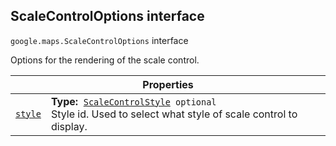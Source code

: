 
<devsite-heading text=" ScaleControlOptions interface" for="ScaleControlOptions" level="h2" link="" toc="" back-to-top=""><h2 id="ScaleControlOptions" is-upgraded="">ScaleControlOptions interface</h2></devsite-heading>
<p>
<code translate="no" dir="ltr"><span itemprop="path">google.maps</span>.<span itemprop="name">ScaleControlOptions</span></code>
interface
</p>
<p>Options for the rendering of the scale control.</p>
<div class="devsite-table-wrapper"><table class="properties responsive" summary="interface ScaleControlOptions - Properties">
<thead>
<tr><th colspan="2">Properties</th>
</tr></thead>
<tbody>
<tr id="ScaleControlOptions.style">
<td itemprop="property"><code translate="no" dir="ltr"><a class="secret-link" href="#ScaleControlOptions.style"><span>style</span></a></code></td>
<td><div><strong>Type:</strong>&nbsp; <code translate="no" dir="ltr"><a href="ScaleControlStyle.md">ScaleControlStyle</a> <span class="optional-type-annotation">optional</span></code></div>
<div class="desc">Style id. Used to select what style of scale control to display.</div></td>
</tr>
</tbody>
</table></div>
